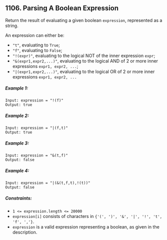 ## 1106. Parsing A Boolean Expression

Return the result of evaluating a given boolean ```expression```, represented as a string.

An expression can either be:

* ```"t"```, evaluating to ```True```;
* ```"f"```, evaluating to ```False```;
* ```"!(expr)"```, evaluating to the logical NOT of the inner expression ```expr```;
* ```"&(expr1,expr2,...)"```, evaluating to the logical AND of 2 or more inner expressions ```expr1, expr2, ...```;
* ```"|(expr1,expr2,...)"```, evaluating to the logical OR of 2 or more inner expressions ```expr1, expr2, ...```

##### Example 1:
```
Input: expression = "!(f)"
Output: true
```
##### Example 2:
```
Input: expression = "|(f,t)"
Output: true
```
##### Example 3:
```
Input: expression = "&(t,f)"
Output: false
```
##### Example 4:
```
Input: expression = "|(&(t,f,t),!(t))"
Output: false
```

##### Constraints:

* ```1 <= expression.length <= 20000```
* ```expression[i]``` consists of characters in ```{'(', ')', '&', '|', '!', 't', 'f', ','}```.
* ```expression``` is a valid expression representing a boolean, as given in the description.